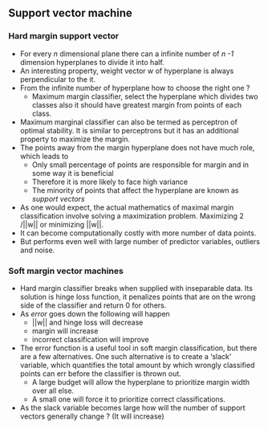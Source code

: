 ## Support vector machine

### Hard margin support vector 
- For every *n* dimensional plane there can a infinite number of *n -1* dimension hyperplanes to divide it into half.
- An interesting property, weight vector w of hyperplane is always perpendicular to the it. 
- From the infinite number of hyperplane how to choose the right one ? 
  - Maximum margin classifier, select the hyperplane which divides two classes also it should have greatest margin 
  from points of each class.
- Maximum marginal classifier can also be termed as perceptron of optimal stability. It is similar to perceptrons but it has an 
additional property to maximize the margin.
- The points away from the margin hyperplane does not have much role, which leads to
  - Only small percentage of points are responsible for margin and in some way it is beneficial 
  - Therefore it is more likely to face high variance
  - The minority of points that affect the hyperplane are known as *support vectors*
- As one would expect, the actual mathematics of maximal margin classification involve solving a maximization problem. 
Maximizing 2 /||w|| or minimizing ||w||.
- It can become computationally costly with more number of data points.
- But performs even well with large number of predictor variables, outliers and noise.

### Soft margin vector machines
- Hard margin classifier breaks when supplied with inseparable data. Its solution is hinge loss function, it penalizes points that are on the wrong side of the classifier and return 0 for others.
- As *error* goes down the following will happen
  - ||w|| and hinge loss will decrease
  - margin will increase
  - incorrect classification will improve
- The error function is a useful tool in soft margin classification, but there are a few alternatives. One such alternative is to create a ‘slack’ variable, which quantifies the total amount by which wrongly classified points can err before the classifier is thrown out.
  - A large budget will allow the hyperplane to prioritize margin width over all else. 
  - A small one will force it to prioritize correct classifications.
- As the slack variable becomes large how will the number of support vectors generally change ? (It will increase)

